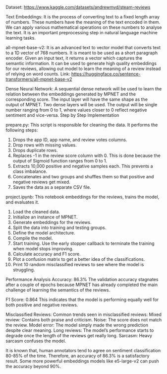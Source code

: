 Dataset: https://www.kaggle.com/datasets/andrewmvd/steam-reviews 

Text Embeddings: 
It is the process of converting text to a fixed length array of numbers. These numbers have 
the meaning of the text encoded in them. We can apply various mathematical operations on 
these numbers to analyse the text. It is an important preprocessing step in natural language 
machine learning tasks. 

all-mpnet-base-v2: 
It is an advanced text to vector model that converts text to a 1D vector of 768 numbers. It is 
meant to be used as a short paragraph encoder. Given an input text, it returns a vector which 
captures the semantic information. It can be used to generate high quality embeddings for our 
reviews, allowing out model to learn the meaning of a review instead of relying on word 
counts. 
Link: https://huggingface.co/sentence-transformers/all-mpnet-base-v2 

Dense Neural Network: 
A sequential dense network will be used to learn the relation between the embeddings 
generated by MPNET and the corresponding score. The input layer will have the same shape 
as the output of MPNET. Two dense layers will be used. The output will be single number 
ranging from 0 to 1, where values closer to 0 reflect negative sentiment and vice-versa. 
Step by Step Implementation 

prepare.py: 
This script is responsible for cleaning the data. It performs the following steps: 
1. Drops the app ID, app name, and review votes columns. 
2. Drop rows with missing values. 
3. Drops duplicate rows. 
4. Replaces -1 in the review score column with 0. This is done because the output of 
Sigmoid function ranges from 0 to 1. 
5. Extracts 10,000 positive and negative samples each. This prevents a class imbalance. 
6. Concatenates and two groups and shuffles them so that positive and negative reviews 
get mixed.  
7. Saves the data as a separate CSV file.

project.ipynb: 
This notebook embeddings for the reviews, trains the model, and evaluates it. 
1. Load the cleaned data. 
2. Initialize an instance of MPNET. 
3. Generate embeddings for the reviews. 
4. Split the data into training and testing groups. 
5. Define the model architecture. 
6. Compile the model. 
7. Start training. Use the early stopper callback to terminate the training when model 
stops improving. 
8. Calculate accuracy and F1 score. 
9. Plot a confusion matrix to get a better idea of the classifications. 
10. Print 10 random misclassified reviews to see where the model is struggling.
    
Performance Analysis 
Accuracy: 86.3% 
The validation accuracy stagnates after a couple of epochs because MPNET has already 
completed the main challenge of learning the semantics of the reviews.  

F1 Score: 0.864 
This indicates that the model is performing equally well for both positive and negative 
reviews. 

Misclassified Reviews: 
Common trends seen in misclassified reviews:
Mixed review: Contains both praise and criticism. 
Noise: The score does not match the review. 
Model error: The model simply made the wrong prediction despite clear meaning. 
Long reviews: The model’s performance starts to degrade once the length of the 
reviews get really long. 
Sarcasm: Heavy sarcasm confuses the model. 

It is known that, human annotators tend to agree on sentiment classification 80-85% of the 
time. Therefore, an accuracy of 86.3% is a satisfactory result. Some more powerful 
embeddings models like e5-large-v2 can push the accuracy beyond 90%.  
